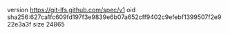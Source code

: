 version https://git-lfs.github.com/spec/v1
oid sha256:627ca1fc609fd197f3e9839e6b07a652cff9402c9efebf1399507f2e922e3a3f
size 24865
